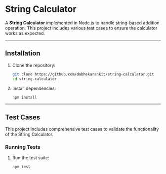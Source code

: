 # String Calculator

A **String Calculator** implemented in Node.js to handle string-based addition operation. This project includes various test cases to ensure the calculator works as expected.

---

## Installation

1. Clone the repository:

    ```bash
    git clone https://github.com/dabhekarankit/string-calculator.git
    cd string-calculator
    ```

2. Install dependencies:

    ```bash
    npm install
    ```

---

## Test Cases

This project includes comprehensive test cases to validate the functionality of the String Calculator.

### Running Tests

1. Run the test suite:

    ```bash
    npm test
    ```
